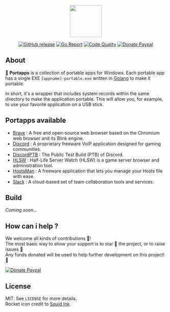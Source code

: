 <p align="center"><a href="https://github.com/portapps" target="_blank"><img width="100" src="https://github.com/portapps/portapps/blob/master/res/portapps.png"></a></p>

<p align="center">
  <a href="https://github.com/portapps/portapps/releases/latest"><img src="https://img.shields.io/github/release/portapps/portapps.svg?style=flat-square" alt="GitHub release"></a>
  <a href="https://goreportcard.com/report/github.com/portapps/portapps"><img src="https://goreportcard.com/badge/github.com/portapps/portapps?style=flat-square" alt="Go Report"></a>
  <a href="https://www.codacy.com/app/crazy-max/portapps"><img src="https://img.shields.io/codacy/grade/01eb6a7ceb8e46e8ab90d2d74ecdad01.svg?style=flat-square" alt="Code Quality"></a>
  <a href="https://www.paypal.com/cgi-bin/webscr?cmd=_s-xclick&hosted_button_id=WQD7AQGPDEPSG"><img src="https://img.shields.io/badge/donate-paypal-7057ff.svg?style=flat-square" alt="Donate Paypal"></a>
</p>

## About

🚀 **Portapps** is a collection of portable apps for Windows. Each portable app has a single EXE `[appname]-portable.exe` written in [Golang](https://golang.org/) to make it portable.<br />

In short, it's a wrapper that includes system records within the same directory to make the application portable. This will allow you, for example, to use your favorite application on a USB stick.

## Portapps available

* [Brave](https://github.com/portapps/brave-portable) : A free and open-source web browser based on the Chromium web browser and its Blink engine.
* [Discord](https://github.com/portapps/discord-portable) : A proprietary freeware VoIP application designed for gaming communities.
* [DiscordPTB](https://github.com/portapps/discord-ptb-portable) : The Public Test Build (PTB) of Discord.
* [HLSW](https://github.com/portapps/hlsw-portable) : Half-Life Server Watch (HLSW) is a game server browser and administration tool.
* [HostsMan](https://github.com/portapps/hostsman-portable) : A freeware application that lets you manage your Hosts file with ease.
* [Slack](https://github.com/portapps/slack-portable) : A cloud-based set of team collaboration tools and services.

## Build

*Coming soon...*

## How can i help ?

We welcome all kinds of contributions :raised_hands:!<br />
The most basic way to show your support is to star :star2: the project, or to raise issues :speech_balloon:<br />
Any funds donated will be used to help further development on this project! :gift_heart:

[![Donate Paypal](https://raw.githubusercontent.com/portapps/portapps/master/res/paypal.png)](https://www.paypal.com/cgi-bin/webscr?cmd=_s-xclick&hosted_button_id=WQD7AQGPDEPSG)

## License

MIT. See `LICENSE` for more details.<br />
Rocket icon credit to [Squid Ink](http://thesquid.ink).
